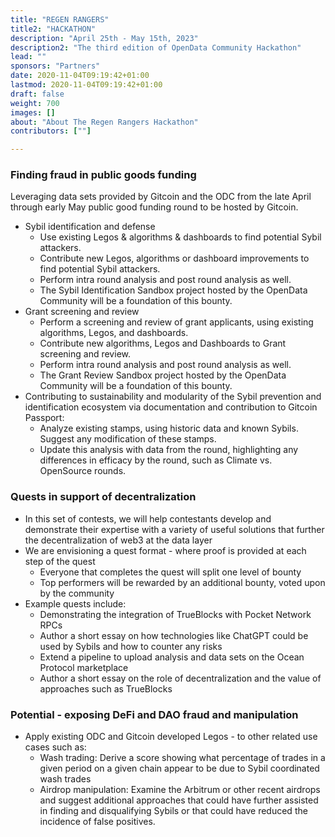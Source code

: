 ```yaml
---
title: "REGEN RANGERS"
title2: "HACKATHON"
description: "April 25th - May 15th, 2023"
description2: "The third edition of OpenData Community Hackathon"
lead: ""
sponsors: "Partners"
date: 2020-11-04T09:19:42+01:00
lastmod: 2020-11-04T09:19:42+01:00
draft: false
weight: 700
images: []
about: "About The Regen Rangers Hackathon"
contributors: [""]

---
```

### Finding fraud in public goods funding
 Leveraging data sets provided by Gitcoin and the ODC from the late April through early May public good funding round to be hosted by Gitcoin.

   - Sybil identification and defense
     - Use existing Legos & algorithms & dashboards to find potential Sybil attackers.
     - Contribute new Legos, algorithms or dashboard improvements to find potential Sybil attackers.
     - Perform intra round analysis and post round analysis as well.
     - The Sybil Identification Sandbox project hosted by the OpenData Community will be a foundation of this bounty.
   - Grant screening and review
     - Perform a screening and review of grant applicants, using existing algorithms, Legos, and dashboards.
     - Contribute new algorithms, Legos and Dashboards to Grant screening and review.
     - Perform intra round analysis and post round analysis as well.
     - The Grant Review Sandbox project hosted by the OpenData Community will be a foundation of this bounty.
   - Contributing to sustainability and modularity of the Sybil prevention and identification ecosystem via documentation and contribution to Gitcoin Passport:
     - Analyze existing stamps, using historic data and known Sybils.  Suggest any modification of these stamps.
     - Update this analysis with data from the round, highlighting any differences in efficacy by the round, such as Climate vs. OpenSource rounds.  

### Quests in support of decentralization

- In this set of contests, we will help contestants develop and demonstrate their expertise with a variety of useful solutions that further the decentralization of web3 at the data layer
- We are envisioning a quest format - where proof is provided at each step of the quest
   - Everyone that completes the quest will split one level of bounty
   - Top performers will be rewarded by an additional bounty, voted upon by the community
- Example quests include:
   - Demonstrating the integration of TrueBlocks with Pocket Network RPCs
   - Author a short essay on how technologies like ChatGPT could be used by Sybils and how to counter any risks
   - Extend a pipeline to upload analysis and data sets on the Ocean Protocol marketplace
   - Author a short essay on the role of decentralization and the value of approaches such as TrueBlocks

### Potential - exposing DeFi and DAO fraud and manipulation

- Apply existing ODC and Gitcoin developed Legos - to other related use cases such as:
  - Wash trading:  Derive a score showing what percentage of trades in a given period on a given chain appear to be due to Sybil coordinated wash trades
  - Airdrop manipulation:  Examine the Arbitrum or other recent airdrops and suggest additional approaches that could have further assisted in finding and disqualifying Sybils or that could have reduced the incidence of false positives.
